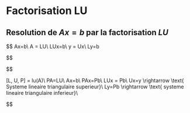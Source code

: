 # Factorisation LU

## Resolution de $Ax=b$ par la factorisation $LU$

$$
Ax=b\\
A = LU\\
LUx=b\\
y = Ux\\
Ly=b


$$

$$



[L, U, P] = lu(A)\\
PA=LU\\
Ax=b\\
PAx=Pb\\
LUx = Pb\\
Ux=y \rightarrow \text{ Systeme lineaire triangulaire superieur}\\
Ly=Pb \rightarrow \text{ systeme lineaire triangulaire inferieur}\\

$$
